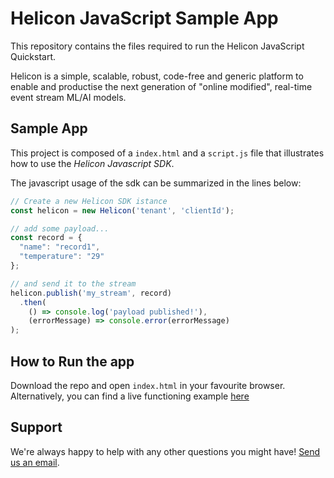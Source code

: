 # Helicon JavaScript Sample App
This repository contains the files required to run the Helicon JavaScript Quickstart.

Helicon is a simple, scalable, robust, code-free and generic platform to enable and productise the next generation of "online modified", real-time event stream ML/AI models.

## Sample App

This project is composed of a `index.html` and a `script.js` file that illustrates how to use the _Helicon Javascript SDK_.

The javascript usage of the sdk can be summarized in the lines below:

```javascript
// Create a new Helicon SDK istance
const helicon = new Helicon('tenant', 'clientId');

// add some payload...
const record = {
  "name": "record1",
  "temperature": "29"
};

// and send it to the stream
helicon.publish('my_stream', record)
  .then(
    () => console.log('payload published!'),
    (errorMessage) => console.error(errorMessage)
);
```

## How to Run the app

Download the repo and open `index.html` in your favourite browser.
Alternatively, you can find a live functioning example [here](https://stackblitz.com/github/radicalbit/helicon-sdk-quickstart/)

## Support
We're always happy to help with any other questions you might have! [Send us an email](mailto:support@radicalbit.io).